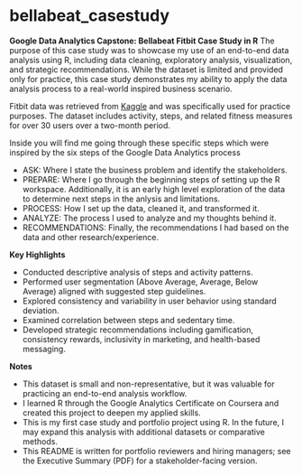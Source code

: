 # bellabeat_casestudy
**Google Data Analytics Capstone: Bellabeat Fitbit Case Study in R**
The purpose of this case study was to showcase my use of an end-to-end data analysis using R, including data cleaning, exploratory analysis, visualization, and strategic recommendations. While the dataset is limited and provided only for practice, this case study demonstrates my ability to apply the data analysis process to a real-world inspired business scenario.

Fitbit data was retrieved from [Kaggle](https://www.kaggle.com/datasets/arashnic/fitbit) and was specifically used for practice purposes. The dataset includes activity, steps, and related fitness measures for over 30 users over a two-month period.

Inside you will find me going through these specific steps which were inspired by the six steps of the Google Data Analytics process
* ASK: Where I state the business problem and identify the stakeholders.
* PREPARE: Where I go through the beginning steps of setting up the R workspace. Additionally, it is an early high level exploration of the data to determine next steps in the anlysis and limitations.
* PROCESS: How I set up the data, cleaned it, and transformed it.
* ANALYZE: The process I used to analyze and my thoughts behind it.
* RECOMMENDATIONS: Finally, the recommendations I had based on the data and other research/experience.

**Key Highlights**
* Conducted descriptive analysis of steps and activity patterns.
* Performed user segmentation (Above Average, Average, Below Average) aligned with suggested step guidelines.
* Explored consistency and variability in user behavior using standard deviation.
* Examined correlation between steps and sedentary time.
* Developed strategic recommendations including gamification, consistency rewards, inclusivity in marketing, and health-based messaging.

**Notes**
* This dataset is small and non-representative, but it was valuable for practicing an end-to-end analysis workflow.  
* I learned R through the Google Analytics Certificate on Coursera and created this project to deepen my applied skills.  
* This is my first case study and portfolio project using R. In the future, I may expand this analysis with additional datasets or comparative methods.  
* This README is written for portfolio reviewers and hiring managers; see the Executive Summary (PDF) for a stakeholder-facing version.
